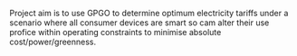 Project aim is to use GPGO to determine optimum electricity tariffs under a scenario where all consumer devices are smart so cam alter their use profice within operating constraints to minimise absolute cost/power/greenness.
